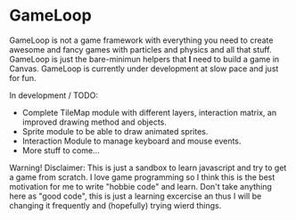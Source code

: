 GameLoop
========

GameLoop is not a game framework with everything you need to create awesome and fancy games with particles and physics and all that stuff.
GameLoop is just the bare-minimun helpers that **I** need to build a game in Canvas. GameLoop is currently under development at slow pace and just for fun.

In development / TODO:

- Complete TileMap module with different layers, interaction matrix, an improved drawing method and objects. 
- Sprite module to be able to draw animated sprites.
- Interaction Module to manage keyboard and mouse events.
- More stuff to come...

Warning! Disclaimer: This is just a sandbox to learn javascript and try to get a game from scratch.
I love game programming so I think this is the best motivation for me to write 
"hobbie code" and learn. Don't take anything here as "good code", this is just
a learning excercise an thus I will be changing it frequently and (hopefully) 
trying wierd things.
